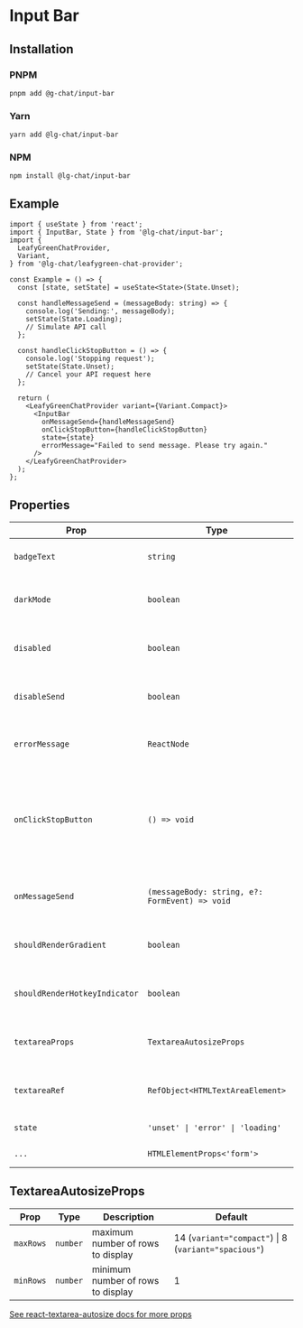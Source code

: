# Input Bar

## Installation

### PNPM

```shell
pnpm add @g-chat/input-bar
```

### Yarn

```shell
yarn add @lg-chat/input-bar
```

### NPM

```shell
npm install @lg-chat/input-bar
```

## Example

```tsx
import { useState } from 'react';
import { InputBar, State } from '@lg-chat/input-bar';
import {
  LeafyGreenChatProvider,
  Variant,
} from '@lg-chat/leafygreen-chat-provider';

const Example = () => {
  const [state, setState] = useState<State>(State.Unset);

  const handleMessageSend = (messageBody: string) => {
    console.log('Sending:', messageBody);
    setState(State.Loading);
    // Simulate API call
  };

  const handleClickStopButton = () => {
    console.log('Stopping request');
    setState(State.Unset);
    // Cancel your API request here
  };

  return (
    <LeafyGreenChatProvider variant={Variant.Compact}>
      <InputBar
        onMessageSend={handleMessageSend}
        onClickStopButton={handleClickStopButton}
        state={state}
        errorMessage="Failed to send message. Please try again."
      />
    </LeafyGreenChatProvider>
  );
};
```

## Properties

| Prop                          | Type                                           | Description                                                                                                                                 | Default |
| ----------------------------- | ---------------------------------------------- | ------------------------------------------------------------------------------------------------------------------------------------------- | ------- |
| `badgeText`                   | `string`                                       | Determines the text inside the rendered Badge                                                                                               |         |
| `darkMode`                    | `boolean`                                      | Determines if the component will render in dark mode                                                                                        | `false` |
| `disabled`                    | `boolean`                                      | Determines whether the user can interact with the InputBar                                                                                  | `false` |
| `disableSend`                 | `boolean`                                      | When defined as `true`, disables the send action and button                                                                                 |         |
| `errorMessage`                | `ReactNode`                                    | Custom error message to display when `state='error'`                                                                                        |         |
| `onClickStopButton`           | `() => void`                                   | Callback fired when the stop button is clicked during a loading state. Restores the previous message body. Only applies in compact variant. |         |
| `onMessageSend`               | `(messageBody: string, e?: FormEvent) => void` | Callback fired when the user sends a message.                                                                                               |         |
| `shouldRenderGradient`        | `boolean`                                      | Toggles the gradient animation around the input                                                                                             | `true`  |
| `shouldRenderHotkeyIndicator` | `boolean`                                      | Toggles the hotkey indicator on the right side of the input                                                                                 | `false` |
| `textareaProps`               | `TextareaAutosizeProps`                        | Props passed to the TextareaAutosize component.                                                                                             |         |
| `textareaRef`                 | `RefObject<HTMLTextAreaElement>`               | Ref object to access the textarea element directly                                                                                          |         |
| `state`                       | `'unset' \| 'error' \| 'loading'`              | The current state of the InputBar.                                                                                                          |         |
| `...`                         | `HTMLElementProps<'form'>`                     | Props spread on the root element                                                                                                            |         |

## TextareaAutosizeProps

| Prop      | Type     | Description                       | Default                                              |
| --------- | -------- | --------------------------------- | ---------------------------------------------------- |
| `maxRows` | `number` | maximum number of rows to display | 14 (`variant="compact"`) \| 8 (`variant="spacious"`) |
| `minRows` | `number` | minimum number of rows to display | 1                                                    |

[See react-textarea-autosize docs for more props](https://github.com/Andarist/react-textarea-autosize?tab=readme-ov-file#special-props)

